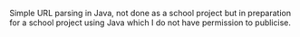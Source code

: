 Simple URL parsing in Java, not done as a school project but in preparation for a school project using Java which I do not have permission to publicise.